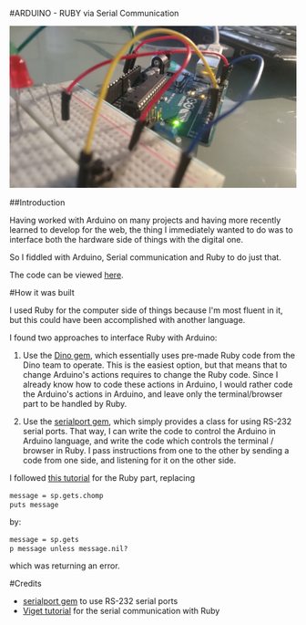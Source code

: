 #ARDUINO - RUBY via Serial Communication

![image Arduino](https://github.com/laurage/arduino_ruby_viaSerial/blob/master/ArduinoRuby.JPG)

##Introduction

Having worked with Arduino on many projects and having more recently learned to develop for the web, the thing I immediately wanted to do was to interface both the hardware side of things with the digital one.

So I fiddled with Arduino, Serial communication and Ruby to do just that.

The code can be viewed [here](https://github.com/laurage/arduino_ruby_viaSerial).

#How it was built

I used Ruby for the computer side of things because I'm most fluent in it, but this could have been accomplished with another language.

I found two approaches to interface Ruby with Arduino:

1. Use the [Dino gem](https://github.com/austinbv/dino), which essentially uses pre-made Ruby code from the Dino team to operate. This is the easiest option, but that means that to change Arduino's actions requires to change the Ruby code. Since I already know how to code these actions in Arduino, I would rather code the Arduino's actions in Arduino, and leave only the terminal/browser part to be handled by Ruby.

2. Use the [serialport gem](https://github.com/hparra/ruby-serialport/), which simply provides a class for using RS-232 serial ports. That way, I can write the code to control the Arduino in Arduino language, and write the code which controls the terminal / browser in Ruby. I pass instructions from one to the other by sending a code from one side, and listening for it on the other side.

I followed [this tutorial](https://www.viget.com/articles/web-interfacing-with-arduino) for the Ruby part, replacing
```
message = sp.gets.chomp
puts message
```
by:
```
message = sp.gets
p message unless message.nil?
```
which was returning an error.

#Credits

* [serialport gem](https://github.com/hparra/ruby-serialport/) to use RS-232 serial ports
* [Viget tutorial](https://www.viget.com/articles/web-interfacing-with-arduino) for the serial communication with Ruby
